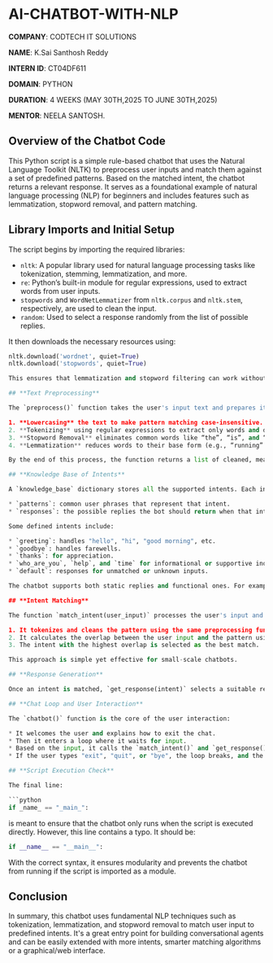 # AI-CHATBOT-WITH-NLP

**COMPANY**: CODTECH IT SOLUTIONS

**NAME**: K.Sai Santhosh Reddy

**INTERN ID**: CT04DF611

**DOMAIN**: PYTHON

**DURATION**: 4 WEEKS (MAY 30TH,2025 TO JUNE 30TH,2025)

**MENTOR**: NEELA SANTOSH.

## **Overview of the Chatbot Code**

This Python script is a simple rule-based chatbot that uses the Natural Language Toolkit (NLTK) to preprocess user inputs and match them against a set of predefined patterns. Based on the matched intent, the chatbot returns a relevant response. It serves as a foundational example of natural language processing (NLP) for beginners and includes features such as lemmatization, stopword removal, and pattern matching.

## **Library Imports and Initial Setup**

The script begins by importing the required libraries:

* `nltk`: A popular library used for natural language processing tasks like tokenization, stemming, lemmatization, and more.
* `re`: Python’s built-in module for regular expressions, used to extract words from user inputs.
* `stopwords` and `WordNetLemmatizer` from `nltk.corpus` and `nltk.stem`, respectively, are used to clean the input.
* `random`: Used to select a response randomly from the list of possible replies.

It then downloads the necessary resources using:

```python
nltk.download('wordnet', quiet=True)
nltk.download('stopwords', quiet=True)

This ensures that lemmatization and stopword filtering can work without errors.

## **Text Preprocessing**

The `preprocess()` function takes the user's input text and prepares it for intent matching. It performs the following operations:

1. **Lowercasing** the text to make pattern matching case-insensitive.
2. **Tokenizing** using regular expressions to extract only words and discard punctuation.
3. **Stopword Removal** eliminates common words like “the”, “is”, and “and” which do not add meaning.
4. **Lemmatization** reduces words to their base form (e.g., “running” → “run”) for better comparison.

By the end of this process, the function returns a list of cleaned, meaningful tokens ready for intent detection.

## **Knowledge Base of Intents**

A `knowledge_base` dictionary stores all the supported intents. Each intent includes:

* `patterns`: common user phrases that represent that intent.
* `responses`: the possible replies the bot should return when that intent is detected.

Some defined intents include:

* `greeting`: handles "hello", "hi", "good morning", etc.
* `goodbye`: handles farewells.
* `thanks`: for appreciation.
* `who_are_you`, `help`, and `time` for informational or supportive inquiries.
* `default`: responses for unmatched or unknown inputs.

The chatbot supports both static replies and functional ones. For example, the `time` intent has a lambda function as a response that returns a string, though in this case, it always says real-time data isn't available.

## **Intent Matching**

The function `match_intent(user_input)` processes the user's input and compares it against all predefined patterns. For each intent and pattern:

1. It tokenizes and cleans the pattern using the same preprocessing function.
2. It calculates the overlap between the user input and the pattern using set intersection.
3. The intent with the highest overlap is selected as the best match.

This approach is simple yet effective for small-scale chatbots.

## **Response Generation**

Once an intent is matched, `get_response(intent)` selects a suitable response from the corresponding intent’s response list. If the response is a callable (like a lambda), it executes it; otherwise, it returns the string directly. If no intent is matched, a random message from the default responses is returned to prompt the user for clarification.

## **Chat Loop and User Interaction**

The `chatbot()` function is the core of the user interaction:

* It welcomes the user and explains how to exit the chat.
* Then it enters a loop where it waits for input.
* Based on the input, it calls the `match_intent()` and `get_response()` functions and prints the chatbot’s response.
* If the user types "exit", "quit", or "bye", the loop breaks, and the session ends gracefully.

## **Script Execution Check**

The final line:

```python
if _name_ == "_main_":
```

is meant to ensure that the chatbot only runs when the script is executed directly. However, this line contains a typo. It should be:

```python
if __name__ == "__main__":
```

With the correct syntax, it ensures modularity and prevents the chatbot from running if the script is imported as a module.

## **Conclusion**

In summary, this chatbot uses fundamental NLP techniques such as tokenization, lemmatization, and stopword removal to match user input to predefined intents. It's a great entry point for building conversational agents and can be easily extended with more intents, smarter matching algorithms or a graphical/web interface.


